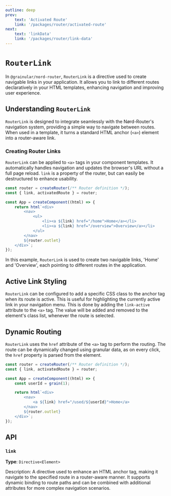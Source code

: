 ```yaml
---
outline: deep
prev:
    text: 'Activated Route'
    link: '/packages/router/activated-route'
next:
    text: 'linkData'
    link: '/packages/router/link-data'
---
```


<!-- @format -->

# `RouterLink`

In `@grainular/nord-router`, `RouterLink` is a directive used to create navigable links in your application. It allows you to link to different routes declaratively in your HTML templates, enhancing navigation and improving user experience.

## Understanding `RouterLink`

`RouterLink` is designed to integrate seamlessly with the Nørd-Router's navigation system, providing a simple way to navigate between routes. When used in a template, it turns a standard HTML anchor (`<a>`) element into a router-aware link.

### Creating Router Links

`RouterLink` can be applied to `<a>` tags in your component templates. It automatically handles navigation and updates the browser's URL without a full page reload. `link` is a property of the router, but can easily be destructured to enhance usability.

```ts
const router = createRouter(/** Router definition */);
const { link, activatedRoute } = router;

const App = createComponent((html) => {
    return html`<div>
        <nav>
            <ul>
                <li><a ${link} href="/home">Home</a></li>
                <li><a ${link} href="/overview">Overview</a></li>
            </ul>
        </nav>
        ${router.outlet}
    </div>`;
});
```

In this example, `RouterLink` is used to create two navigable links, 'Home' and 'Overview', each pointing to different routes in the application.

## Active Link Styling

`RouterLink` can be configured to add a specific CSS class to the anchor tag when its route is active. This is useful for highlighting the currently active link in your navigation menu. This is done by adding the `link-active` attribute to the `<a>` tag. The value will be added and removed to the element's class list, whenever the route is selected.

## Dynamic Routing

`RouterLink` uses the `href` attribute of the `<a>` tag to perform the routing. The route can be dynamically changed using granular data, as on every click, the `href` property is parsed from the element.

```ts
const router = createRouter(/** Router definition */);
const { link, activatedRoute } = router;

const App = createComponent((html) => {
    const userId = grain(1);

    return html`<div>
        <nav>
            <a ${link} href="/used/${userId}">Home</a>
        </nav>
        ${router.outlet}
    </div>`;
});
```

## API

### `link`

**Type**: `Directive<Element>`

Description: A directive used to enhance an HTML anchor tag, making it navigate to the specified route in a router-aware manner. It supports dynamic binding to route paths and can be combined with additional attributes for more complex navigation scenarios.

